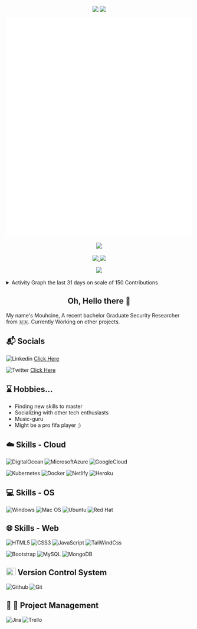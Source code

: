 
  <p align="center">
  <img src="https://github-readme-stats.vercel.app/api?username=crushoverride007&theme=tokyonight&show_icons=true" />
  <img src="http://github-readme-streak-stats.herokuapp.com?user=Crushoverride007&theme=tokyonight&hide_border=false&date_format=M%20j%5B%2C%20Y%5D"/>
  </p>
  
  <p align="center">
   <img src="https://raw.githubusercontent.com/Crushoverride007/github-stats-transparent/output/generated/overview.svg"/>
   <img src="https://raw.githubusercontent.com/Crushoverride007/github-stats-transparent/output/generated/languages.svg"/>
  </p>
  
  <p align="center">
  <img src="https://github-profile-trophy.vercel.app/?username=Crushoverride007&theme=radical&no-bg=true&row=3&column=4&margin-w=15&margin-h=15"/>
  </p>
  
  
  <p align="center">
  <a href="https://komarev.com/ghpvc/?username=Crushoverride007&color=blueviolet">
    <img src="https://komarev.com/ghpvc/?username=Crushoverride007&color=blueviolet"/>
  </a>
  <a href="https://visitor-badge.glitch.me/badge?page_id=Crushoverride007.Crushoverride007&left_text=All%20Visitors">
    <img src="https://visitor-badge.glitch.me/badge?page_id=Crushoverride007.Crushoverride007&left_text=All%20Visitors"/>
  </a>
  </p>
    
  
<p align="center">
<img src="https://spotify-github-profile.vercel.app/api/view?uid=mouhcine.mesmouki&cover_image=true&theme=default"/>
</p>

<details>
  <summary>Activity Graph the last 31 days on scale of 150 Contributions</summary>
  <img src="https://activity-graph.herokuapp.com/graph?username=Crushoverride007&bg_color=1F222E&color=F8D866&line=F85D7F&point=FFFFFF&hide_border=true"/>

  <!-- (https://github.com/ashutosh00710/github-readme-activity-graph) -->
  
</details>



<!--START_SECTION:waka-->

<!--END_SECTION:waka-->


<h2 align="center">Oh, Hello there 👋</h1>


My name's Mouhcine, A recent bachelor Graduate Security Researcher from 🇲🇦. Currently Working on other projects.

## :mailbox_with_mail: Socials

![Linkedin](https://img.shields.io/badge/LinkedIn-0077B5?style=for-the-badge&logo=linkedin&logoColor=white) [Click Here](https://www.linkedin.com/in/mouhcinemesmouki/)

![Twitter](https://img.shields.io/badge/Twitter-1DA1F2?style=for-the-badge&logo=twitter&logoColor=white) [Click Here](https://twitter.com/crushoveride007)

## :hourglass: Hobbies...

* Finding new skills to master
* Socializing with other tech enthusiasts 
* Music-guru
* Might be a pro fifa player ;)

## ☁️ Skills - Cloud
![DigitalOcean](https://img.shields.io/badge/DigitalOcean-0080FF?style=for-the-badge&logo=digitalocean&logoColor=white)
![MicrosoftAzure](https://img.shields.io/badge/Microsoft_Azure-0089D6?style=for-the-badge&logo=microsoft-azure&logoColor=white)
![GoogleCloud](https://img.shields.io/badge/Google_Cloud-4285F4?style=for-the-badge&logo=google-cloud&logoColor=white)

![Kubernetes](https://img.shields.io/badge/Kubernetes-326DE6?style=for-the-badge&logo=kubernetes&logoColor=white)
![Docker](https://img.shields.io/badge/Docker-2496ED?style=for-the-badge&logo=docker&logoColor=white)
![Netlify](https://img.shields.io/badge/Netlify-00C7B7?style=for-the-badge&logo=netlify&logoColor=white)
![Heroku](https://img.shields.io/badge/Heroku-430098?style=for-the-badge&logo=heroku&logoColor=white)

## :computer: Skills - OS
![Windows](https://img.shields.io/badge/Windows-017AD7?style=for-the-badge&logo=windows&logoColor=white)
![Mac OS](https://img.shields.io/badge/mac%20os-000000?style=for-the-badge&logo=macos&logoColor=F0F0F0) 
![Ubuntu](https://img.shields.io/badge/Ubuntu-E95420?style=for-the-badge&logo=ubuntu&logoColor=white) 
![Red Hat](https://img.shields.io/badge/Red%20Hat-EE0000?style=for-the-badge&logo=redhat&logoColor=white)

## :globe_with_meridians: Skills - Web

![HTML5](https://img.shields.io/badge/HTML5-E34F26?style=for-the-badge&logo=html5&logoColor=white)
![CSS3](https://img.shields.io/badge/CSS3-1572B6?style=for-the-badge&logo=css3&logoColor=white)
![JavaScript](https://img.shields.io/badge/JavaScript-323330?style=for-the-badge&logo=javascript&logoColor=F7DF1E)
![TailWindCss](https://img.shields.io/badge/Tailwind_CSS-38B2AC?style=for-the-badge&logo=tailwind-css&logoColor=white)

![Bootstrap](https://img.shields.io/badge/Bootstrap-563D7C?style=for-the-badge&logo=bootstrap&logoColor=white)
![MySQL](https://img.shields.io/badge/MySQL-00000F?style=for-the-badge&logo=mysql&logoColor=white)
![MongoDB](https://img.shields.io/badge/MongoDB-4EA94B?style=for-the-badge&logo=mongodb&logoColor=white)

## <img src="https://www.vectorlogo.zone/logos/git-scm/git-scm-icon.svg" width="26" height="20"/> Version Control System 

![Github](https://img.shields.io/badge/GitHub-100000?style=for-the-badge&logo=github&logoColor=white)
![Git](https://img.shields.io/badge/Git-E34F26?style=for-the-badge&logo=git&logoColor=white)

## :dart: :rocket: Project Management 
![Jira](https://img.shields.io/badge/jira-%230A0FFF.svg?style=for-the-badge&logo=jira&logoColor=white)
![Trello](https://img.shields.io/badge/Trello-%23026AA7.svg?style=for-the-badge&logo=Trello&logoColor=white)





